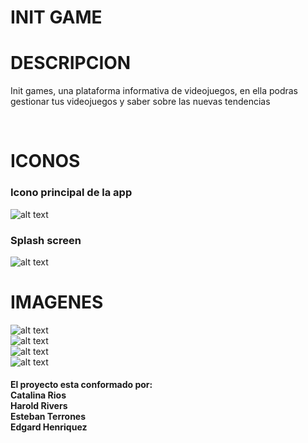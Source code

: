 <h1>INIT GAME</h1>

<h1>DESCRIPCION</h1> 
<p>Init games, una plataforma
informativa de videojuegos, en ella podras
gestionar tus videojuegos y saber sobre las nuevas tendencias
</p>
<br>
<h1>ICONOS</h1>

<h3>Icono principal de la app</h3>
  
![alt text](https://github.com/lataacido/Juegos-epe2/blob/master/resources/android/icon/drawable-hdpi-icon.png) <br>

<h3>Splash screen</h3>

![alt text](https://github.com/lataacido/Juegos-epe2/blob/master/resources/android/splash/drawable-land-hdpi-screen.png)


<h1>IMAGENES</h1>

![alt text](https://github.com/lataacido/Juegos-epe2/blob/master/src/assets/fondoSC.jpg)<br>
![alt text](https://github.com/lataacido/Juegos-epe2/blob/master/src/assets/samus.png)<br>
![alt text](https://github.com/lataacido/Juegos-epe2/blob/master/src/assets/resident.jpg)<br>
![alt text](https://github.com/lataacido/Juegos-epe2/blob/master/src/assets/zerosuit.jpg)<br>

<h4>El proyecto esta conformado por:
<br>
Catalina Rios<br>
Harold Rivers<br>
Esteban Terrones<br>
Edgard Henriquez</h4>
